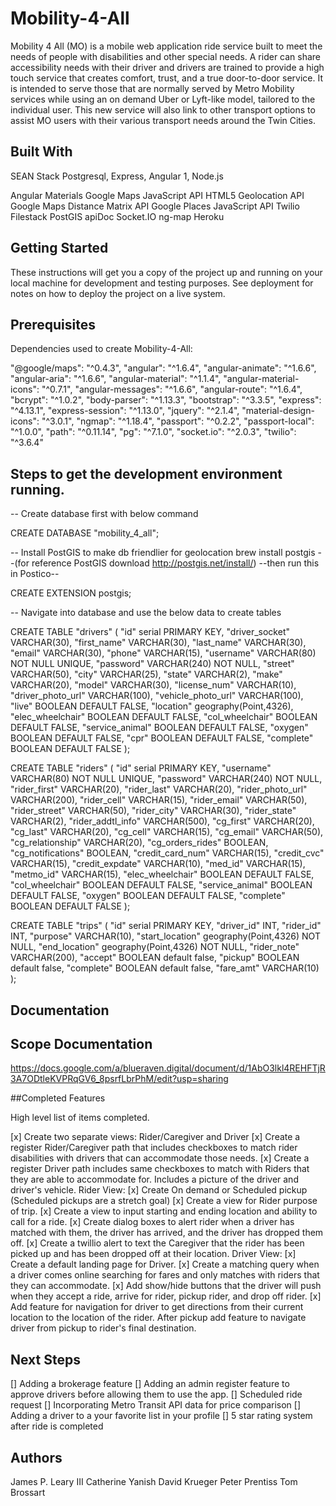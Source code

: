 # Mobility-4-All

Mobility 4 All (MO) is a mobile web application ride service built to meet the needs of people with disabilities and other special needs. A rider can share accessibility needs with their driver and drivers are trained to provide a high touch service that creates comfort, trust, and a true door-to-door service. It is intended to serve those that are normally served by Metro Mobility services while using an on demand Uber or Lyft-like model, tailored to the individual user. This new service will also link to other transport options to assist MO users with their various transport needs around the Twin Cities.

## Built With

SEAN Stack Postgresql, Express, Angular 1, Node.js

Angular Materials
Google Maps JavaScript API
HTML5 Geolocation API
Google Maps Distance Matrix API
Google Places JavaScript API
Twilio
Filestack
PostGIS
apiDoc
Socket.IO
ng-map
Heroku

## Getting Started

These instructions will get you a copy of the project up and running on your local machine for development and testing purposes. See deployment for notes on how to deploy the project on a live system.

## Prerequisites

Dependencies used to create Mobility-4-All:

"@google/maps": "^0.4.3",
"angular": "^1.6.4",
"angular-animate": "^1.6.6",
"angular-aria": "^1.6.6",
"angular-material": "^1.1.4",
"angular-material-icons": "^0.7.1",
"angular-messages": "^1.6.6",
"angular-route": "^1.6.4",
"bcrypt": "^1.0.2",
"body-parser": "^1.13.3",
"bootstrap": "^3.3.5",
"express": "^4.13.1",
"express-session": "^1.13.0",
"jquery": "^2.1.4",
"material-design-icons": "^3.0.1",
"ngmap": "^1.18.4",
"passport": "^0.2.2",
"passport-local": "^1.0.0",
"path": "^0.11.14",
"pg": "^7.1.0",
"socket.io": "^2.0.3",
"twilio": "^3.6.4"

## Steps to get the development environment running.

-- Create database first with below command

CREATE DATABASE "mobility_4_all";

-- Install PostGIS to make db friendlier for geolocation
brew install postgis
--(for reference PostGIS download http://postgis.net/install/)
--then run this in Postico--

CREATE EXTENSION postgis;

-- Navigate into database and use the below data to create tables

CREATE TABLE "drivers" (
  "id" serial PRIMARY KEY,
  "driver_socket" VARCHAR(30),
  "first_name" VARCHAR(30),
  "last_name" VARCHAR(30),
  "email" VARCHAR(30),
  "phone" VARCHAR(15),
  "username" VARCHAR(80) NOT NULL UNIQUE,
  "password" VARCHAR(240) NOT NULL,
  "street" VARCHAR(50),
  "city" VARCHAR(25),
  "state" VARCHAR(2),
  "make" VARCHAR(20),
  "model" VARCHAR(30),
  "license_num" VARCHAR(10),
  "driver_photo_url" VARCHAR(100),
  "vehicle_photo_url" VARCHAR(100),
  "live" BOOLEAN DEFAULT FALSE,
  "location" geography(Point,4326),
  "elec_wheelchair" BOOLEAN DEFAULT FALSE,
  "col_wheelchair" BOOLEAN DEFAULT FALSE,
  "service_animal" BOOLEAN DEFAULT FALSE,
  "oxygen" BOOLEAN DEFAULT FALSE,
  "cpr" BOOLEAN DEFAULT FALSE,
  "complete" BOOLEAN DEFAULT FALSE
);

CREATE TABLE "riders" (
  "id" serial PRIMARY KEY,
  "username" VARCHAR(80) NOT NULL UNIQUE,
  "password" VARCHAR(240) NOT NULL,
  "rider_first" VARCHAR(20),
  "rider_last" VARCHAR(20),
  "rider_photo_url" VARCHAR(200),
  "rider_cell" VARCHAR(15),
  "rider_email" VARCHAR(50),
  "rider_street" VARCHAR(50),
  "rider_city" VARCHAR(30),
  "rider_state" VARCHAR(2),
  "rider_addtl_info" VARCHAR(500),
  "cg_first" VARCHAR(20),
  "cg_last" VARCHAR(20),
  "cg_cell" VARCHAR(15),
  "cg_email" VARCHAR(50),
  "cg_relationship" VARCHAR(20),
  "cg_orders_rides" BOOLEAN,
  "cg_notifications" BOOLEAN,
  "credit_card_num" VARCHAR(15),
  "credit_cvc" VARCHAR(15),
  "credit_expdate" VARCHAR(10),
  "med_id" VARCHAR(15),
  "metmo_id" VARCHAR(15),
  "elec_wheelchair" BOOLEAN DEFAULT FALSE,
  "col_wheelchair" BOOLEAN DEFAULT FALSE,
  "service_animal" BOOLEAN DEFAULT FALSE,
  "oxygen" BOOLEAN DEFAULT FALSE,
  "complete" BOOLEAN DEFAULT FALSE
);

CREATE TABLE "trips" (
  "id" serial PRIMARY KEY,
  "driver_id" INT,
  "rider_id" INT,
  "purpose" VARCHAR(10),
  "start_location" geography(Point,4326) NOT NULL,
  "end_location" geography(Point,4326) NOT NULL,
  "rider_note" VARCHAR(200),
  "accept" BOOLEAN default false,
  "pickup" BOOLEAN default false,
  "complete" BOOLEAN default false,
  "fare_amt" VARCHAR(10)
);

## Documentation

## Scope Documentation

https://docs.google.com/a/blueraven.digital/document/d/1AbO3lkl4REHFTjR3A7ODtleKVPRqGV6_8psrfLbrPhM/edit?usp=sharing

##Completed Features

High level list of items completed.

[x] Create two separate views: Rider/Caregiver and Driver
[x] Create a register Rider/Caregiver path that includes checkboxes to match rider disabilities with drivers that
can accommodate those needs.
[x] Create a register Driver path includes same checkboxes to match with Riders that they are able to accommodate for.
Includes a picture of the driver and driver's vehicle.
Rider View:
[x] Create On demand or Scheduled pickup (Scheduled pickups are a stretch goal)
[x] Create a view for Rider purpose of trip.
[x] Create a view to input starting and ending location and ability to call for a ride.
[x] Create dialog boxes to alert rider when a driver has matched with them, the driver has arrived, and the
driver has dropped them off.
[x] Create a twillio alert to text the Caregiver that the rider has been picked up and has been dropped off
at their location.
Driver View:
[x] Create a default landing page for Driver.
[x] Create a matching query when a driver comes online searching for fares and only matches with riders that
they can accommodate.
[x] Add show/hide buttons that the driver will push when they accept a ride, arrive for rider, pickup rider, and
drop off rider.
[x] Add feature for navigation for driver to get directions from their current location to the location of the
rider.  After pickup add feature to navigate driver from pickup to rider's final destination.


## Next Steps
[] Adding a brokerage feature
[] Adding an admin register feature to approve drivers before allowing them to use the app.
[] Scheduled ride request
[] Incorporating Metro Transit API data for price comparison
[] Adding a driver to a your favorite list in your profile
[] 5 star rating system after ride is completed




## Authors

James P. Leary III
Catherine Yanish
David Krueger
Peter Prentiss
Tom Brossart
